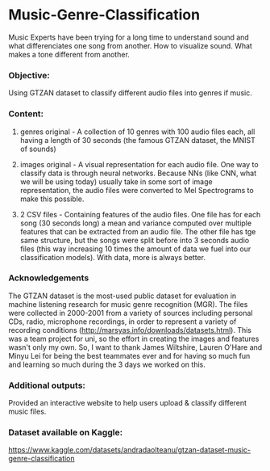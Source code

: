 # Music-Genre-Classification
Music Experts have been trying for a long time to understand sound and what differenciates one song from another. How to visualize sound. What makes a tone different from another.

### Objective:
Using GTZAN dataset to classify different audio files into genres if music.

### Content:
1. genres original - A collection of 10 genres with 100 audio files each, all having a length of 30 seconds (the famous GTZAN dataset, the MNIST of sounds)

2. images original - A visual representation for each audio file. One way to classify data is through neural networks. Because NNs (like CNN, what we will be using today) usually take in some sort of image representation, the audio files were converted to Mel Spectrograms to make this possible.

3. 2 CSV files - Containing features of the audio files. One file has for each song (30 seconds long) a mean and variance computed over multiple features that can be extracted from an audio file. The other file has tge same structure, but the songs were split before into 3 seconds audio files (this way increasing 10 times the amount of data we fuel into our classification models). With data, more is always better.

### Acknowledgements
The GTZAN dataset is the most-used public dataset for evaluation in machine listening research for music genre recognition (MGR). The files were collected in 2000-2001 from a variety of sources including personal CDs, radio, microphone recordings, in order to represent a variety of recording conditions (http://marsyas.info/downloads/datasets.html).
This was a team project for uni, so the effort in creating the images and features wasn't only my own. So, I want to thank James Wiltshire, Lauren O'Hare and Minyu Lei for being the best teammates ever and for having so much fun and learning so much during the 3 days we worked on this. 

### Additional outputs:
Provided an interactive website to help users upload &amp; classify different music files.

### Dataset available on Kaggle:
https://www.kaggle.com/datasets/andradaolteanu/gtzan-dataset-music-genre-classification
